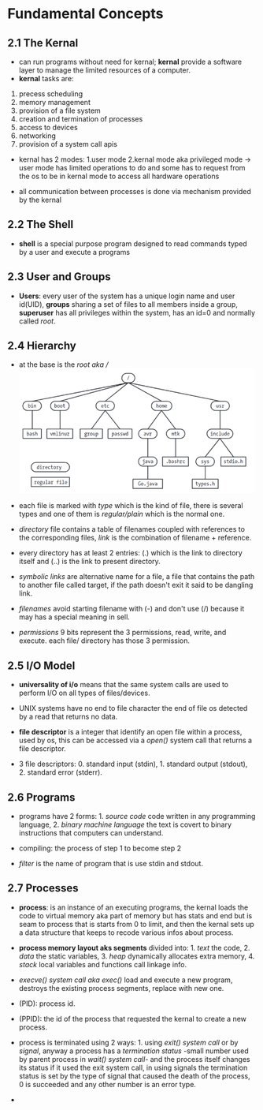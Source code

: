 # Fundamental Concepts

## 2.1 The Kernal 
- can run programs without need for kernal; **kernal** provide a software layer to manage the limited resources of a computer.
- **kernal** tasks are: 
1. precess scheduling
2. memory management 
3. provision of a file system 
4. creation and termination of processes 
5. access to devices 
6. networking
7. provision of a system call apis

- kernal has 2 modes: 1.user mode 2.kernal mode aka privileged mode  -> user mode has limited operations to do and some has to request from the os to be in kernal mode to access all hardware operations

- all communication between processes is done via mechanism provided by the kernal 

## 2.2 The Shell
- **shell** is a special purpose program designed to read commands typed by a user and execute a programs  

## 2.3 User and Groups 
- **Users**: every user of the system has a unique login name and user id(UID), **groups** sharing a set of files to all members inside a group, **superuser** has all privileges within the system, has an id=0 and normally called *root*.

## 2.4 Hierarchy

- at the base is the *root aka /*  ![ hierarchical file structure.](hierarchical.png)
- each file is marked with *type* which is the kind of file, there is several types and one of them is *regular/plain* which is the normal one.

- *directory* file contains a table of filenames coupled with references to the corresponding files, *link* is the combination of filename + reference.

- every directory has at least 2 entries: (.) which is the link to directory itself and (..) is the link to present directory.

- *symbolic links* are alternative name for a file, a file that contains the path to another file called target, if the path doesn't exit it said to be dangling link.

- *filenames* avoid starting filename with (-) and don't use (/) because it may has a special meaning in sell.

- *permissions* 9 bits represent the 3 permissions, read, write, and execute. each file/ directory has those 3 permission.

## 2.5 I/O Model

- **universality of i/o** means that the same system calls are used to perform I/O on all types of files/devices.

- UNIX systems have no end to file character the end of file os detected by a read that returns no data.

- **file descriptor** is a integer that identify an open file within a process, used by os, this can be accessed via a *open()* system call that returns a file descriptor.

- 3 file descriptors: 0. standard input (stdin), 1. standard output (stdout), 2. standard error (stderr).

## 2.6 Programs 

- programs have 2 forms: 1. *source code* code written in any programming language, 2. *binary machine language* the text is covert to binary instructions that computers can understand.

- compiling: the process of step 1 to become step 2 

- *filter* is the name of program that is use stdin and stdout.


## 2.7 Processes

- **process**: is an instance of an executing programs, the kernal loads the code to virtual memory aka part of memory but has stats and end but is seam to process that is starts from 0 to limit, and then the kernal sets up a data structure that keeps to recode various infos about process.

- **process memory layout aks segments** divided into: 1. *text* the code, 2. *data* the static variables, 3. *heap* dynamically allocates extra memory, 4. *stack* local variables and functions call linkage info.

- *execve() system call aka exec()* load and execute a new program, destroys the existing process segments, replace with new one.

- (PID): process id.

- (PPID): the id of the process that requested the kernal to create a new process.

- process is terminated using 2 ways: 1. using *exit() system call* or by *signal*, anyway a process has a *termination status* -small number used by parent process in *wait() system call*- and the process itself changes its status if it used the exit system call, in using signals the termination status is set by the type of signal that caused the death of the process, 0 is succeeded and any other number is an error type.

- 